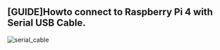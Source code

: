 [GUIDE]Howto connect to Raspberry Pi 4 with Serial USB Cable.
---
![serial_cable](./images/20191209-serial_cable_wm.jpg)

